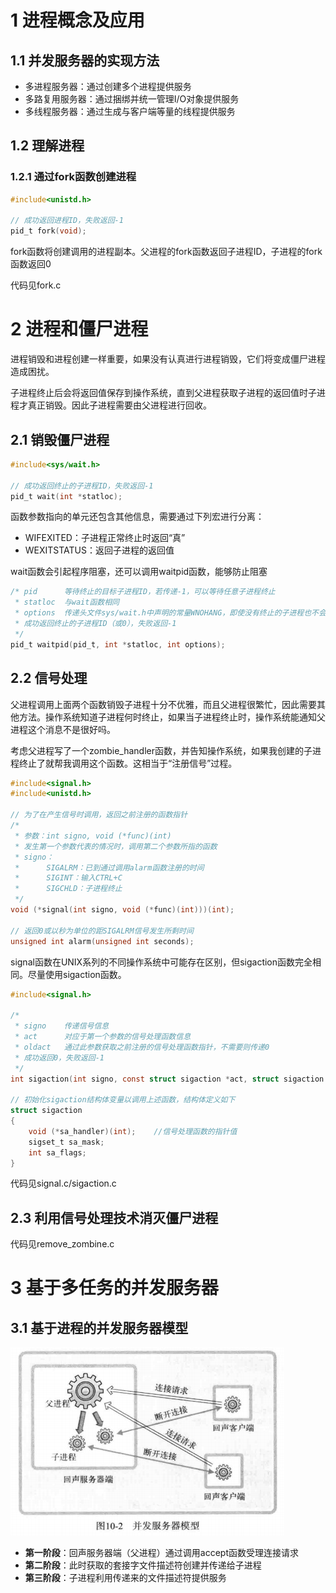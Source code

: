 # 1 进程概念及应用

## 1.1 并发服务器的实现方法

- 多进程服务器：通过创建多个进程提供服务
- 多路复用服务器：通过捆绑并统一管理I/O对象提供服务
- 多线程服务器：通过生成与客户端等量的线程提供服务

## 1.2 理解进程

### 1.2.1 通过fork函数创建进程

```c
#include<unistd.h>

// 成功返回进程ID，失败返回-1
pid_t fork(void);
```

fork函数将创建调用的进程副本。父进程的fork函数返回子进程ID，子进程的fork函数返回0

代码见fork.c

# 2 进程和僵尸进程

进程销毁和进程创建一样重要，如果没有认真进行进程销毁，它们将变成僵尸进程造成困扰。

子进程终止后会将返回值保存到操作系统，直到父进程获取子进程的返回值时子进程才真正销毁。因此子进程需要由父进程进行回收。

## 2.1 销毁僵尸进程

```c
#include<sys/wait.h>

// 成功返回终止的子进程ID，失败返回-1
pid_t wait(int *statloc);
```

函数参数指向的单元还包含其他信息，需要通过下列宏进行分离：

- WIFEXITED：子进程正常终止时返回“真”
- WEXITSTATUS：返回子进程的返回值

wait函数会引起程序阻塞，还可以调用waitpid函数，能够防止阻塞

```c
/* pid		等待终止的目标子进程ID，若传递-1，可以等待任意子进程终止
 * statloc	与wait函数相同
 * options	传递头文件sys/wait.h中声明的常量WNOHANG，即使没有终止的子进程也不会进入阻塞状态，而是返回0并退出函数
 * 成功返回终止的子进程ID（或0），失败返回-1
 */
pid_t waitpid(pid_t, int *statloc, int options);
```

## 2.2 信号处理

父进程调用上面两个函数销毁子进程十分不优雅，而且父进程很繁忙，因此需要其他方法。操作系统知道子进程何时终止，如果当子进程终止时，操作系统能通知父进程这个消息不是很好吗。

考虑父进程写了一个zombie_handler函数，并告知操作系统，如果我创建的子进程终止了就帮我调用这个函数。这相当于“注册信号”过程。

```c
#include<signal.h>
#include<unistd.h>

// 为了在产生信号时调用，返回之前注册的函数指针
/* 
 * 参数：int signo, void (*func)(int)
 * 发生第一个参数代表的情况时，调用第二个参数所指的函数
 * signo：
 *		SIGALRM：已到通过调用alarm函数注册的时间
 *		SIGINT：输入CTRL+C
 *		SIGCHLD：子进程终止
 */
void (*signal(int signo, void (*func)(int)))(int);

// 返回0或以秒为单位的距SIGALRM信号发生所剩时间
unsigned int alarm(unsigned int seconds);
```

signal函数在UNIX系列的不同操作系统中可能存在区别，但sigaction函数完全相同。尽量使用sigaction函数。

```c
#include<signal.h>

/*
 * signo	传递信号信息
 * act		对应于第一个参数的信号处理函数信息
 * oldact	通过此参数获取之前注册的信号处理函数指针，不需要则传递0
 * 成功返回0，失败返回-1
 */
int sigaction(int signo, const struct sigaction *act, struct sigaction *oldact);

// 初始化sigaction结构体变量以调用上述函数，结构体定义如下
struct sigaction
{
    void (*sa_handler)(int);	//信号处理函数的指针值
    sigset_t sa_mask;
    int sa_flags;
}
```

代码见signal.c/sigaction.c

## 2.3 利用信号处理技术消灭僵尸进程

代码见remove_zombine.c

# 3 基于多任务的并发服务器

## 3.1 基于进程的并发服务器模型

![image-20220108164719239](../images/image-20220108164719239.png)

- **第一阶段**：回声服务器端（父进程）通过调用accept函数受理连接请求
- **第二阶段**：此时获取的套接字文件描述符创建并传递给子进程
- **第三阶段**：子进程利用传递来的文件描述符提供服务